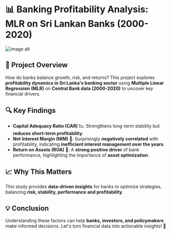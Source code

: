 # 📊 **Banking Profitability Analysis: MLR on Sri Lankan Banks (2000-2020)**

![image alt]()


## 🏦 Project Overview
How do banks balance growth, risk, and returns? This project explores **profitability dynamics in Sri Lanka's banking sector** using **Multiple Linear Regression (MLR)** on **Central Bank data (2000-2020)** to uncover key financial drivers.

## 🔍 Key Findings
- **Capital Adequacy Ratio (CAR) 📉**: Strengthens long-term stability but **reduces short-term profitability**.
- **Net Interest Margin (NIM) 🔄**: Surprisingly **negatively correlated** with profitability, indicating **inefficient interest management over the years**.
- **Return on Assets (ROA) 🚀**: A **strong positive driver** of bank performance, highlighting the importance of **asset optimization**.

## 📈 Why This Matters
This study provides **data-driven insights** for banks to optimize strategies, balancing **risk, stability, performance and profitability**.


## 💡 Conclusion
Understanding these factors can help **banks, investors, and policymakers** make informed decisions.
Let's turn financial data into actionable insights! 🚀
